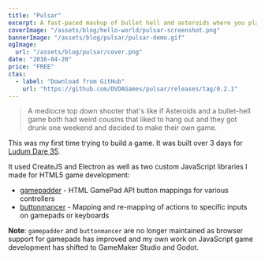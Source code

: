 ```yaml
---
title: "Pulsar"
excerpt: A fast-paced mashup of bullet hell and asteroids where you play as a sentient amorphous cloud that can transform into a spaceship and shoot at enemies.
coverImage: "/assets/blog/hello-world/pulsar-screenshot.png"
bannerImage: "/assets/blog/pulsar/pulsar-demo.gif"
ogImage:
  url: "/assets/blog/pulsar/cover.png"
date: "2016-04-20"
price: "FREE"
ctas:
  - label: "Download from GitHub"
    url: "https://github.com/DVDAGames/pulsar/releases/tag/0.2.1"
---
```


> A mediocre top down shooter that's like if Asteroids and a bullet-hell game both had weird cousins that liked to hang out and they got drunk one weekend and decided to make their own game.

This was my first time trying to build a game. It was built over 3 days for [Ludum Dare 35](https://web.archive.org/web/20190223073330/http://ludumdare.com/compo/2016/04/13/welcome-to-ludum-dare-35/).

It used CreateJS and Electron as well as two custom JavaScript libraries I made for HTML5 game development:

- [gamepadder](https://github.com/DVDAGames/gamepadder) - HTML GamePad API button mappings for various controllers
- [buttonmancer](https://github.com/DVDAGames/buttonmancer) - Mapping and re-mapping of actions to specific inputs on gamepads or keyboards

**Note**: `gamepadder` and `buttonmancer` are no longer maintained as browser support for gamepads has improved and my own work on JavaScript game development has shifted to GameMaker Studio and Godot.
